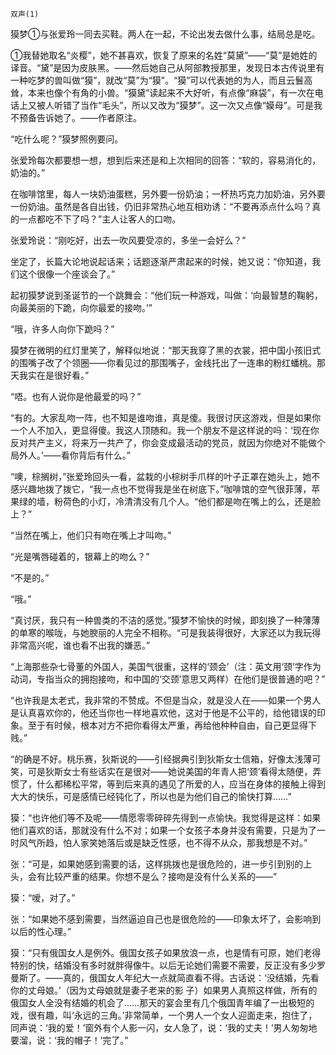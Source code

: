     双声(1) 

   獏梦①与张爱玲一同去买鞋。两人在一起，不论出发去做什么事，结局总是吃。

   ①我替她取名“炎樱”，她不甚喜欢，恢复了原来的名姓“莫黛”——“莫”是她姓的译音。“黛”是因为皮肤黑。——然后她自己从阿部教授那里，发现日本古传说里有一种吃梦的兽叫做“獏”，就改“莫”为“獏”。“獏”可以代表她的为人，而且云鬟高耸，本来也像个有角的小兽。“獏黛”读起来不大好听，有点像“麻袋”，有一次在电话上又被人听错了当作“毛头”，所以又改为“獏梦”。这一次又点像“嫫母”。可是我不预备告诉她了。——作者原注。

   “吃什么呢？”獏梦照例要问。

   张爱玲每次都要想一想，想到后来还是和上次相同的回答：“软的，容易消化的，奶油的。”

   在咖啡馆里，每人一块奶油蛋糕，另外要一份奶油；一杯热巧克力加奶油，另外要一份奶油。虽然是各自出钱，仍旧非常热心地互相劝诱：“不要再添点什么吗？真的一点都吃不下了吗？”主人让客人的口吻。

   张爱玲说：“刚吃好，出去一吹风要受凉的，多坐一会好么？”

   坐定了，长篇大论地说起话来；话题逐渐严肃起来的时候，她又说：“你知道，我们这个很像一个座谈会了。”

   起初獏梦说到圣诞节的一个跳舞会：“他们玩一种游戏，叫做：‘向最智慧的鞠躬，向最美丽的下跪，向你最爱的接吻。’”

   “哦，许多人向你下跪吗？”

   獏梦在微明的红灯里笑了，解释似地说：“那天我穿了黑的衣裳，把中国小孩旧式的围嘴子改了个领圈——你看见过的那围嘴子，金线托出了一连串的粉红蟠桃。那天我实在是很好看。”

   “唔。也有人说你是他最爱的吗？”

   “有的。大家乱吻一阵，也不知是谁吻谁，真是傻。我很讨厌这游戏，但是如果你一个人不加入，更显得傻。我这人顶随和。我一个朋友不是这样说的吗：‘现在你反对共产主义，将来万一共产了，你会变成最活动的党员，就因为你绝对不能做个局外人。’——看你背后有什么。”

   “噢，棕搁树，”张爱玲回头一看，盆栽的小棕树手爪样的叶子正罩在她头上，她不感兴趣地拨了拨它，“我一点也不觉得我是坐在树底下。”咖啡馆的空气很菲薄，苹果绿的墙，粉荷色的小灯，冷清清没有几个人。“他们都是吻在嘴上的么，还是脸上？”

   “当然在嘴上，他们只有吻在嘴上才叫吻。”

   “光是嘴唇碰着的，银幕上的吻么？”

   “不是的。”

   “哦。”

   “真讨厌，我只有一种兽类的不洁的感觉。”獏梦不愉快的时候，即刻换了一种薄薄的单寒的喉咙，与她腴丽的人完全不相称。“可是我装得很好，大家还以为我玩得非常高兴呢，谁也看不出我的嫌恶。”

   “上海那些杂七骨董的外国人，美国气很重，这样的‘颈会’（注：英文用‘颈’字作为动词，专指当众的拥抱接吻，和中国的‘交颈’意思又两样）在他们是很普通的吧？”

   “也许我是太老式，我非常的不赞成。不但是当众，就是没人在——如果一个男人是认真喜欢你的，他还当你也一样地喜欢他，这对于他是不公平的，给他错误的印象。至于有时候，根本对方不把你看得太严重，再给他种种自由，自己更显得下贱。”

   “的确是不好。桃乐赛，狄斯说的——引经据典引到狄斯女士信箱，好像太浅薄可笑，可是狄斯女士有些话实在是很对——她说美国的年青人把‘颈’看得太随便，弄惯了，什么都稀松平常，等到后来真的遇见了所爱的人，应当在身体的接触上得到大大的快乐，可是感情已经钝化了，所以也是为他们自己的愉快打算……”

   獏：“也许他们等不及呢——情愿零零碎碎先得到一点愉快。我觉得是这样：如果他们喜欢的话，那就没有什么不对；如果一个女孩子本身并没有需要，只是为了一时风气所趋，怕人家笑她落后或是缺乏性感，也不得不从众，那我想是不对。”

   张：“可是，如果她感到需要的话，这样挑拨也是很危险的，进一步引到别的上头，会有比较严重的结果。你想不是么？接吻是没有什么关系的——”

   獏：“嗳，对了。”

   张：“如果她不感到需要，当然逼迫自己也是很危险的——印象太坏了，会影响到以后的性心理。”

   獏：“只有俄国女人是例外。俄国女孩子如果放浪一点，也是情有可原，她们老得特别的快，结婚没有多时就胖得像牛。以后无论她们需要不需要，反正没有多少罗曼斯了。——真的，俄国女人年纪大一点就简直看不得。古话说：‘没结婚，先看你的丈母娘。’（因为丈母娘就是妻子老来的影 子）如果男人真照这样做，所有的俄国女人全没有结婚的机会了……那天的宴会里有几个俄国青年编了一出极短的戏，很有趣，叫‘永远的三角。’非常简单，一个男人一个女人迎面走来，抱住了，同声说：‘我的爱！’窗外有个人影一闪，女人急了，说：‘我的丈夫！’男人匆匆地要溜，说：‘我的帽子！’完了。”

